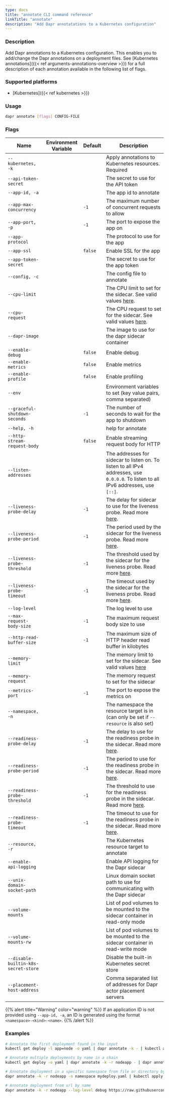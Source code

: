 ```yaml
---
type: docs
title: "annotate CLI command reference"
linkTitle: "annotate"
description: "Add Dapr annotatations to a Kubernetes configuration"
---
```


### Description

Add Dapr annotations to a Kubernetes configuration. This enables you to add/change the Dapr annotations on a deployment files. See [Kubernetes annotations]({{< ref arguments-annotations-overview >}}) for a full description of each annotation available in the following list of flags.

### Supported platforms

- [Kubernetes]({{< ref kubernetes >}})

### Usage

```bash
dapr annotate [flags] CONFIG-FILE
```

### Flags

| Name | Environment Variable | Default | Description
| --- | --- | --- | --- |
| `--kubernetes, -k` | | | Apply annotations to Kubernetes resources. Required |
| `--api-token-secret` | | | The secret to use for the API token |
| `--app-id, -a` | | | The app id to annotate |
| `--app-max-concurrency` | | `-1` | The maximum number of concurrent requests to allow |
| `--app-port, -p` | | `-1` | The port to expose the app on |
| `--app-protocol` | | | The protocol to use for the app |
| `--app-ssl` | | `false` | Enable SSL for the app |
| `--app-token-secret` | | | The secret to use for the app token |
| `--config, -c` | | | The config file to annotate |
| `--cpu-limit` | | |  The CPU limit to set for the sidecar. See valid values [here](https://kubernetes.io/docs/tasks/administer-cluster/manage-resources/quota-memory-cpu-namespace/). |
| `--cpu-request` | | | The CPU request to set for the sidecar. See valid values [here](https://kubernetes.io/docs/tasks/administer-cluster/manage-resources/quota-memory-cpu-namespace/). |
| `--dapr-image` | | | The image to use for the dapr sidecar container |
| `--enable-debug` | | `false` | Enable debug |
| `--enable-metrics` | | `false` | Enable metrics |
| `--enable-profile` | | `false` | Enable profiling |
| `--env` | | | Environment variables to set (key value pairs, comma separated) |
| `--graceful-shutdown-seconds` | | `-1` | The number of seconds to wait for the app to shutdown |
| `--help, -h` | | | help for annotate |
| `--http-stream-request-body` | | `false` | Enable streaming request body for HTTP |
| `--listen-addresses` | | | The addresses for sidecar to listen on. To listen to all IPv4 addresses, use `0.0.0.0`. To listen to all IPv6 addresses, use `[::]`. |
| `--liveness-probe-delay` | | `-1` | The delay for sidecar to use for the liveness probe. Read more [here](https://kubernetes.io/docs/tasks/configure-pod-container/configure-liveness-readiness-startup-probes/#configure-probes). |
| `--liveness-probe-period` | | `-1` | The period used by the sidecar for the liveness probe. Read more [here](https://kubernetes.io/docs/tasks/configure-pod-container/configure-liveness-readiness-startup-probes/#configure-probes). |
| `--liveness-probe-threshold` | | `-1` | The threshold used by the sidecar for the liveness probe. Read more [here](https://kubernetes.io/docs/tasks/configure-pod-container/configure-liveness-readiness-startup-probes/#configure-probes). |
| `--liveness-probe-timeout` | | `-1` | The timeout used by the sidecar for the liveness probe. Read more [here](https://kubernetes.io/docs/tasks/configure-pod-container/configure-liveness-readiness-startup-probes/#configure-probes). |
| `--log-level` | | | The log level to use |
| `--max-request-body-size` | | `-1` | The maximum request body size to use |
| `--http-read-buffer-size` | | `-1` | The maximum size of HTTP header read buffer in kilobytes | 
| `--memory-limit` | | | The memory limit to set for the sidecar. See valid values [here](https://kubernetes.io/docs/tasks/administer-cluster/manage-resources/quota-memory-cpu-namespace/) |
| `--memory-request`| | | The memory request to set for the sidecar |
| `--metrics-port` | | `-1` | The port to expose the metrics on |
| `--namespace, -n` | | | The namespace the resource target is in (can only be set if `--resource` is also set) |
| `--readiness-probe-delay` | | `-1` | The delay to use for the readiness probe in the sidecar. Read more [here](https://kubernetes.io/docs/tasks/configure-pod-container/configure-liveness-readiness-startup-probes/#configure-probes).|
| `--readiness-probe-period` | | `-1` | The period to use for the readiness probe in the sidecar. Read more [here](https://kubernetes.io/docs/tasks/configure-pod-container/configure-liveness-readiness-startup-probes/#configure-probes). |
| `--readiness-probe-threshold` | | `-1` | The threshold to use for the readiness probe in the sidecar. Read more [here](https://kubernetes.io/docs/tasks/configure-pod-container/configure-liveness-readiness-startup-probes/#configure-probes). |
| `--readiness-probe-timeout` | | `-1` | The timeout to use for the readiness probe in the sidecar. Read more [here](https://kubernetes.io/docs/tasks/configure-pod-container/configure-liveness-readiness-startup-probes/#configure-probes). |
| `--resource, -r` | | | The Kubernetes resource target to annotate |
| `--enable-api-logging` | | | Enable API logging for the Dapr sidecar |
| `--unix-domain-socket-path` | | | Linux domain socket path to use for communicating with the Dapr sidecar | 
| `--volume-mounts` | | | List of pod volumes to be mounted to the sidecar container in read-only mode | 
| `--volume-mounts-rw` | | | List of pod volumes to be mounted to the sidecar container in read-write mode | 
| `--disable-builtin-k8s-secret-store` | | | Disable the built-in Kubernetes secret store |
| `--placement-host-address` | | | Comma separated list of addresses for Dapr actor placement servers |

{{% alert title="Warning" color="warning" %}}
If an application ID is not provided using `--app-id, -a`, an ID is generated using the format `<namespace>-<kind>-<name>`.
{{% /alert %}}

### Examples

```bash 
# Annotate the first deployment found in the input
kubectl get deploy -l app=node -o yaml | dapr annotate -k - | kubectl apply -f -

# Annotate multiple deployments by name in a chain
kubectl get deploy -o yaml | dapr annotate -k -r nodeapp - | dapr annotate -k -r pythonapp - | kubectl apply -f -

# Annotate deployment in a specific namespace from file or directory by name
dapr annotate -k -r nodeapp -n namespace mydeploy.yaml | kubectl apply -f -

# Annotate deployment from url by name
dapr annotate -k -r nodeapp --log-level debug https://raw.githubusercontent.com/dapr/quickstarts/master/tutorials/hello-kubernetes/deploy/node.yaml | kubectl apply -f -
```

